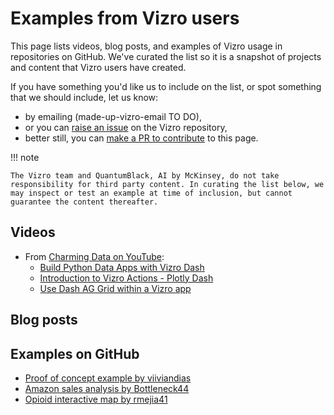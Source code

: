 # Examples from Vizro users

This page lists videos, blog posts, and examples of Vizro usage in repositories on GitHub. We've curated the list so it is a snapshot of projects and content that Vizro users have created.

If you have something you'd like us to include on the list, or spot something that we should include, let us know:

* by emailing (made-up-vizro-email TO DO),
* or you can [raise an issue](https://github.com/mckinsey/vizro/issues) on the Vizro repository,
* better still, you can [make a PR to contribute](../explanation/contributing.md) to this page.


!!! note

    The Vizro team and QuantumBlack, AI by McKinsey, do not take responsibility for third party content. In curating the list below, we may inspect or test an example at time of inclusion, but cannot guarantee the content thereafter.

## Videos

* From [Charming Data on YouTube](https://www.youtube.com/@CharmingData):
    * [Build Python Data Apps with Vizro Dash](https://www.youtube.com/watch?v=wmQ6_GZ0zSk)
    * [Introduction to Vizro Actions - Plotly Dash](https://www.youtube.com/watch?v=bom-9275Cic&t=8s)
    * [Use Dash AG Grid within a Vizro app](https://www.youtube.com/watch?v=YvtVcXwQw0E)

## Blog posts

## Examples on GitHub
<!-- vale off -->
* [Proof of concept example by viiviandias](https://github.com/viiviandias/poc-vizro/blob/main/brasil_stocks.ipynb)
* [Amazon sales analysis by Bottleneck44](https://github.com/Bottleneck44/Amazon-Sales-Analysis/blob/main/Amazon-analysis.ipynb)
* [Opioid interactive map by rmejia41](https://github.com/rmejia41/vizro-opioid-interactive-app/blob/main/src/app.py)
<!-- vale on -->

